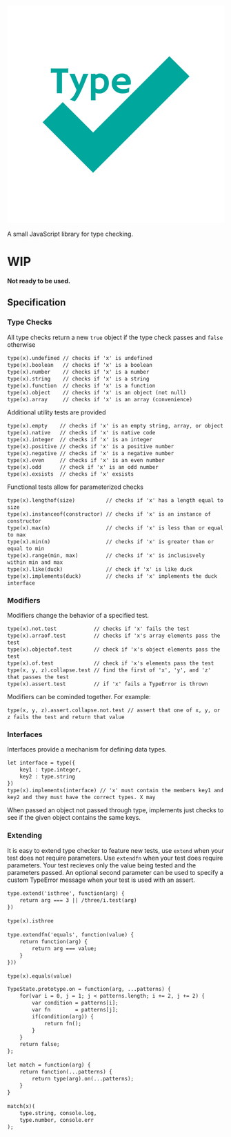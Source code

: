 <img src='docs/logo.png'>

A small JavaScript library for type checking.

# WIP

**Not ready to be used.**

## Specification

### Type Checks

All type checks return a new `true` object if the type check passes
and `false` otherwise
```
type(x).undefined // checks if 'x' is undefined
type(x).boolean   // checks if 'x' is a boolean
type(x).number    // checks if 'x' is a number
type(x).string    // checks if 'x' is a string
type(x).function  // checks if 'x' is a function
type(x).object    // checks if 'x' is an object (not null)
type(x).array     // checks if 'x' is an array (convenience)
```

Additional utility tests are provided
```
type(x).empty    // checks if 'x' is an empty string, array, or object
type(x).native   // checks if 'x' is native code
type(x).integer  // checks if 'x' is an integer
type(x).positive // checks if 'x' is a positive number
type(x).negative // checks if 'x' is a negative number
type(x).even     // checks if 'x' is an even number
type(x).odd      // check if 'x' is an odd number
type(x).exsists  // checks if 'x' exsists
```

Functional tests allow for parameterized checks
```
type(x).lengthof(size)          // checks if 'x' has a length equal to size
type(x).instanceof(constructor) // checks if 'x' is an instance of constructor
type(x).max(n)                  // checks if 'x' is less than or equal to max
type(x).min(n)                  // checks if 'x' is greater than or equal to min
type(x).range(min, max)         // checks if 'x' is inclusisvely within min and max
type(x).like(duck)              // check if 'x' is like duck
type(x).implements(duck)        // checks if 'x' implements the duck interface
```

### Modifiers

Modifiers change the behavior of a specified test.
```
type(x).not.test            // checks if 'x' fails the test
type(x).arraof.test         // checks if 'x's array elements pass the test
type(x).objectof.test       // check if 'x's object elements pass the test
type(x).of.test             // check if 'x's elements pass the test
type(x, y, z).collapse.test // find the first of 'x', 'y', and 'z' that passes the test
type(x).assert.test         // if 'x' fails a TypeError is thrown
```

Modifiers can be cominded together. For example:
```
type(x, y, z).assert.collapse.not.test // assert that one of x, y, or z fails the test and return that value
```

### Interfaces

Interfaces provide a mechanism for defining data types.
```
let interface = type({
    key1 : type.integer,
    key2 : type.string
})
type(x).implements(interface) // 'x' must contain the members key1 and key2 and they must have the correct types. X may
```

When passed an object not passed through type, implements just checks to
see if the given object contains the same keys.

### Extending

It is easy to extend type checker to feature new tests, use `extend` when
your test does not require parameters. Use `extendfn` when your test
does require parameters. Your test recieves only the value being tested
and the parameters passed. An optional second parameter can be used to
specify a custom TypeError message when your test is used with an assert.
```
type.extend('isthree', function(arg) {
    return arg === 3 || /three/i.test(arg)
})

type(x).isthree

type.extendfn('equals', function(value) {
    return function(arg) {
        return arg === value;
    }
}))

type(x).equals(value)
```

```
TypeState.prototype.on = function(arg, ...patterns) {
    for(var i = 0, j = 1; j < patterns.length; i += 2, j += 2) {
        var condition = patterns[i];
        var fn        = patterns[j];
        if(condition(arg)) {
            return fn();
        }
    }
    return false;
};

let match = function(arg) {
    return function(...patterns) {
        return type(arg).on(...patterns);
    }
}

match(x)(
    type.string, console.log,
    type.number, console.err
);
```